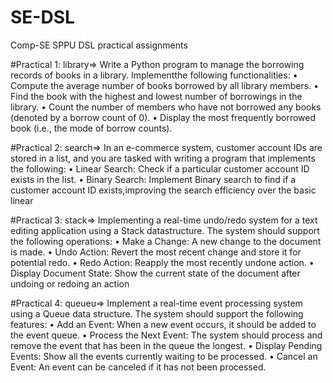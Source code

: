 # SE-DSL
Comp-SE SPPU DSL practical assignments

#Practical 1: library=>
Write a Python program to manage the borrowing records of books in a library. Implementthe following functionalities:
• Compute the average number of books borrowed by all library members.
• Find the book with the highest and lowest number of borrowings in the library.
• Count the number of members who have not borrowed any books (denoted by a borrow count of 0).
• Display the most frequently borrowed book (i.e., the mode of borrow counts).

#Practical 2: search=>
In an e-commerce system, customer account IDs are stored in a list, and you are tasked with writing a program that implements the following:
• Linear Search: Check if a particular customer account ID exists in the list.
• Binary Search: Implement Binary search to find if a customer account ID exists,improving the search efficiency over the basic linear

#Practical 3: stack=>
Implementing a real-time undo/redo system for a text editing application using a Stack datastructure. The system should support the following operations:
• Make a Change: A new change to the document is made.
• Undo Action: Revert the most recent change and store it for potential redo.
• Redo Action: Reapply the most recently undone action.
• Display Document State: Show the current state of the document after undoing or redoing an action

#Practical 4: queueu=>
Implement a real-time event processing system using a Queue data structure. The system should support the following features:
• Add an Event: When a new event occurs, it should be added to the event queue.
• Process the Next Event: The system should process and remove the event that has been in the queue the longest.
• Display Pending Events: Show all the events currently waiting to be processed.
• Cancel an Event: An event can be canceled if it has not been processed.

